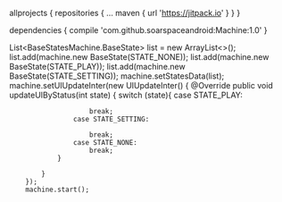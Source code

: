 allprojects {
		repositories {
			...
			maven { url 'https://jitpack.io' }
		}
	}





dependencies {
	        compile 'com.github.soarspaceandroid:Machine:1.0'
	}





List<BaseStatesMachine.BaseState> list = new ArrayList<>();
        list.add(machine.new BaseState(STATE_NONE));
        list.add(machine.new BaseState(STATE_PLAY));
        list.add(machine.new BaseState(STATE_SETTING));
        machine.setStatesData(list);
        machine.setUIUpdateInter(new UIUpdateInter() {
            @Override
            public void updateUIByStatus(int state) {
                switch (state){
                    case STATE_PLAY:

                        break;
                    case STATE_SETTING:

                        break;
                    case STATE_NONE:
                        break;
                }

            }
        });
        machine.start();